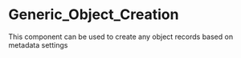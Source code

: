 # Generic_Object_Creation

This component can be used to create any object records based on metadata settings
